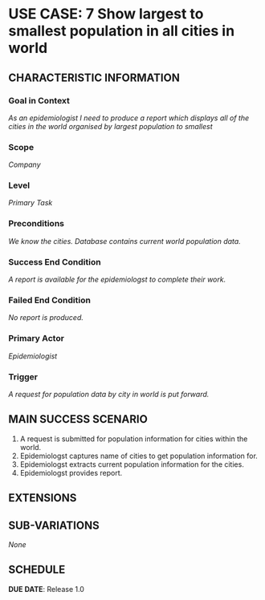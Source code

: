 # USE CASE: 7 Show largest to smallest population in all cities in world

## CHARACTERISTIC INFORMATION

### Goal in Context

*As an epidemiologist I need to produce a report which displays all of the cities 
in the world organised by largest population to smallest*

### Scope

*Company*

### Level

*Primary Task*

### Preconditions

*We know the cities. Database contains current world population data.*

### Success End Condition

*A report is available for the epidemiologst to complete their work.*

### Failed End Condition

*No report is produced.*

### Primary Actor

*Epidemiologist*

### Trigger

*A request for population data by city in world is put forward.*

## MAIN SUCCESS SCENARIO

1. A request is submitted for population information for cities within the world.
2. Epidemiologst captures name of cities to get population information for.
3. Epidemiologst extracts current population information for the cities.
4. Epidemiologst provides report.

## EXTENSIONS

## SUB-VARIATIONS

*None*

## SCHEDULE

**DUE DATE**: Release 1.0